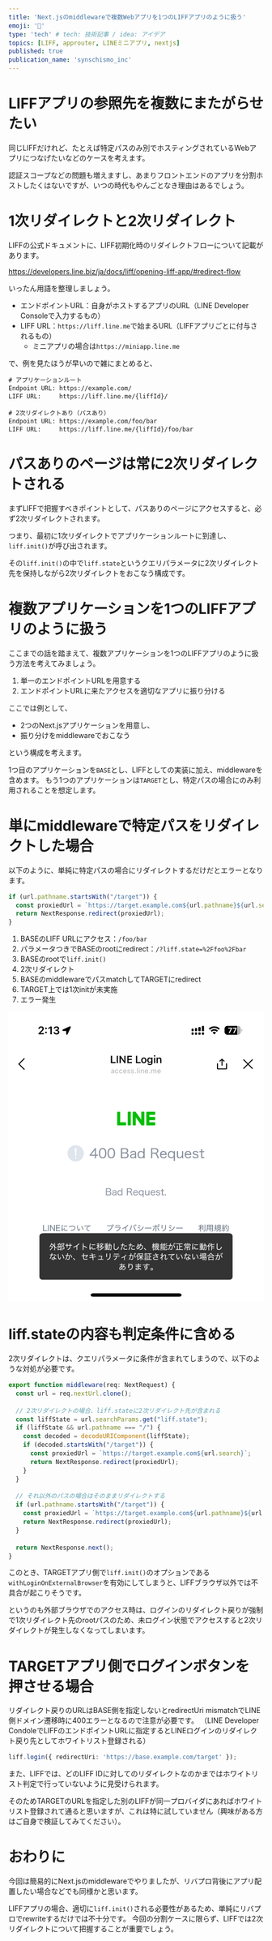 ```yaml
---
title: 'Next.jsのmiddlewareで複数Webアプリを1つのLIFFアプリのように扱う'
emoji: '🌴'
type: 'tech' # tech: 技術記事 / idea: アイデア
topics: [LIFF, approuter, LINEミニアプリ, nextjs]
published: true
publication_name: 'synschismo_inc'
---
```


# LIFFアプリの参照先を複数にまたがらせたい

同じLIFFだけれど、たとえば特定パスのみ別でホスティングされているWebアプリにつなげたいなどのケースを考えます。

認証スコープなどの問題も増えますし、あまりフロントエンドのアプリを分割ホストしたくはないですが、いつの時代もやんごとなき理由はあるでしょう。

# 1次リダイレクトと2次リダイレクト

LIFFの公式ドキュメントに、LIFF初期化時のリダイレクトフローについて記載があります。

https://developers.line.biz/ja/docs/liff/opening-liff-app/#redirect-flow

いったん用語を整理しましょう。

- エンドポイントURL：自身がホストするアプリのURL（LINE Developer Consoleで入力するもの）
- LIFF URL：`https://liff.line.me`で始まるURL（LIFFアプリごとに付与されるもの）
  - ミニアプリの場合は`https://miniapp.line.me`

で、例を見たほうが早いので雑にまとめると、

```
# アプリケーションルート
Endpoint URL: https://example.com/
LIFF URL:     https://liff.line.me/{liffId}/

# 2次リダイレクトあり（パスあり）
Endpoint URL: https://example.com/foo/bar
LIFF URL:     https://liff.line.me/{liffId}/foo/bar
```

# パスありのページは常に2次リダイレクトされる

まずLIFFで把握すべきポイントとして、パスありのページにアクセスすると、必ず2次リダイレクトされます。

つまり、最初に1次リダイレクトでアプリケーションルートに到達し、`liff.init()`が呼び出されます。

その`liff.init()`の中で`liff.state`というクエリパラメータに2次リダイレクト先を保持しながら2次リダイレクトをおこなう構成です。

# 複数アプリケーションを1つのLIFFアプリのように扱う

ここまでの話を踏まえて、複数アプリケーションを1つのLIFFアプリのように扱う方法を考えてみましょう。

1. 単一のエンドポイントURLを用意する
2. エンドポイントURLに来たアクセスを適切なアプリに振り分ける

ここでは例として、

- 2つのNext.jsアプリケーションを用意し、
- 振り分けをmiddlewareでおこなう

という構成を考えます。

1つ目のアプリケーションを`BASE`とし、LIFFとしての実装に加え、middlewareを含めます。
もう1つのアプリケーションは`TARGET`とし、特定パスの場合にのみ利用されることを想定します。

# 単にmiddlewareで特定パスをリダイレクトした場合

以下のように、単純に特定パスの場合にリダイレクトするだけだとエラーとなります。

```ts:middleware.ts
if (url.pathname.startsWith("/target")) {
  const proxiedUrl = `https://target.example.com${url.pathname}${url.search}`;
  return NextResponse.redirect(proxiedUrl);
}
```

1. BASEのLIFF URLにアクセス：`/foo/bar`
2. パラメータつきでBASEのrootにredirect：`/?liff.state=%2Ffoo%2Fbar`
3. BASEのrootで`liff.init()`
4. 2次リダイレクト
5. BASEのmiddlewareでパスmatchしてTARGETにredirect
6. TARGET上では1次initが未実施
7. エラー発生

![image](/images/8efb9648e7d2c7/0.png)

# liff.stateの内容も判定条件に含める

2次リダイレクトは、クエリパラメータに条件が含まれてしまうので、以下のような対処が必要です。

```ts:middleware.ts
export function middleware(req: NextRequest) {
  const url = req.nextUrl.clone();

  // 2次リダイレクトの場合、liff.stateに2次リダイレクト先が含まれる
  const liffState = url.searchParams.get("liff.state");
  if (liffState && url.pathname === "/") {
    const decoded = decodeURIComponent(liffState);
    if (decoded.startsWith("/target")) {
      const proxiedUrl = `https://target.example.com${url.search}`;
      return NextResponse.redirect(proxiedUrl);
    }
  }

  // それ以外のパスの場合はそのままリダイレクトする
  if (url.pathname.startsWith("/target")) {
    const proxiedUrl = `https://target.example.com${url.pathname}${url.search}`;
    return NextResponse.redirect(proxiedUrl);
  }

  return NextResponse.next();
}
```

このとき、TARGETアプリ側で`liff.init()`のオプションである`withLoginOnExternalBrowser`を有効にしてしまうと、LIFFブラウザ以外では不具合が起こりそうです。

というのも外部ブラウザでのアクセス時は、ログインのリダイレクト戻りが強制で1次リダイレクト先のrootパスのため、未ログイン状態でアクセスすると2次リダイレクトが発生しなくなってしまいます。

# TARGETアプリ側でログインボタンを押させる場合

リダイレクト戻りのURLはBASE側を指定しないとredirectUri mismatchでLINE側ドメイン遷移時に400エラーとなるので注意が必要です。
（LINE Developer CondoleでLIFFのエンドポイントURLに指定するとLINEログインのリダイレクト戻り先としてホワイトリスト登録される）

```ts
liff.login({ redirectUri: 'https://base.example.com/target' });
```

また、LIFFでは、どのLIFF IDに対してのリダイレクトなのかまではホワイトリスト判定で行っていないように見受けられます。

そのためTARGETのURLを指定した別のLIFFが同一プロバイダにあればホワイトリスト登録されて通ると思いますが、これは特に試していません（興味がある方はご自身で検証してみてください）。

# おわりに

今回は簡易的にNext.jsのmiddlewareでやりましたが、リバプロ背後にアプリ配置したい場合などでも同様かと思います。

LIFFアプリの場合、適切に`liff.init()`される必要性があるため、単純にリバプロでrewriteするだけでは不十分です。
今回の分割ケースに限らず、LIFFでは2次リダイレクトについて把握することが重要でしょう。
